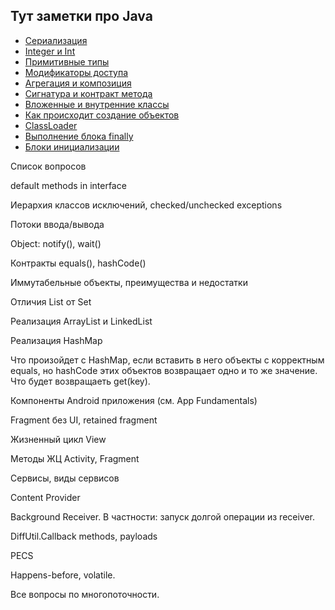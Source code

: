Тут заметки про Java
-----------
- [Сериализация](/java/serialization.md)
- [Integer и Int](/java/integer.md)
- [Примитивные типы](/java/primitive.md)
- [Модификаторы доступа](/java/access.md)
- [Агрегация и композиция](/java/aggregation.md)
- [Сигнатура и контракт метода](/java/signature.md)
- [Вложенные и внутренние классы](/java/inner_classes.md)
- [Как происходит создание объектов](/java/class_creation.md)
- [ClassLoader](/java/classloader.md)
- [Выполнение блока finally](/java/finally.md)
- [Блоки инициализации](/java/initialization_blocks.md)

Список вопросов

default methods in interface

Иерархия классов исключений, checked/unchecked exceptions

Потоки ввода/вывода

Object: notify(), wait()

Контракты equals(), hashCode()

Иммутабельные объекты, преимущества и недостатки

Отличия List от Set

Реализация ArrayList и LinkedList

Реализация HashMap

Что произойдет с HashMap, если вставить в него объекты с корректным equals, но hashCode этих объектов возвращает 
одно и то же значение. Что будет возвращаеть get(key).

Компоненты Android приложения (см. App Fundamentals)

Fragment без UI, retained fragment

Жизненный цикл View

Методы ЖЦ Activity, Fragment

Сервисы, виды сервисов

Content Provider

Background Receiver. В частности: запуск долгой операции из receiver.

DiffUtil.Callback methods, payloads

PECS

Happens-before, volatile.

Все вопросы по многопоточности.
